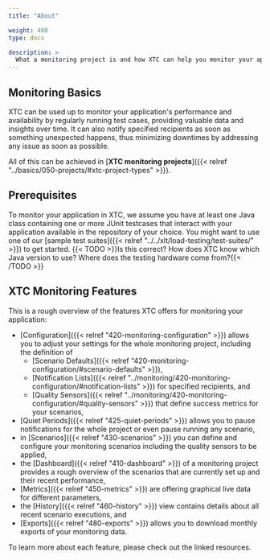 ```yaml
---
title: "About"

weight: 400
type: docs

description: >
  What a monitoring project is and how XTC can help you monitor your applications.
---
```


## Monitoring Basics

XTC can be used up to monitor your application's performance and availability by regularly running test cases, providing valuable data and insights over time. It can also notify specified recipients as soon as something unexpected happens, thus minimizing downtimes by addressing any issue as soon as possible.

All of this can be achieved in [**XTC monitoring projects**]({{< relref "../basics/050-projects/#xtc-project-types" >}}).  

## Prerequisites

To monitor your application in XTC, we assume you have at least one Java class containing one or more JUnit testcases that interact with your application available in the repository of your choice. You might want to use one of our [sample test suites]({{< relref "../../xlt/load-testing/test-suites/" >}}) to get started. 
{{< TODO >}}Is this correct? How does XTC know which Java version to use? Where does the testing hardware come from?{{< /TODO >}}

## XTC Monitoring Features

This is a rough overview of the features XTC offers for monitoring your application:

* [Configuration]({{< relref "420-monitoring-configuration" >}}) allows you to adjust your settings for the whole monitoring project, including the definition of 
  * [Scenario Defaults]({{< relref "420-monitoring-configuration/#scenario-defaults" >}}),
  * [Notification Lists]({{< relref "../monitoring/420-monitoring-configuration/#notification-lists" >}}) for specified recipients, and
  * [Quality Sensors]({{< relref "../monitoring/420-monitoring-configuration/#quality-sensors" >}}) that define success metrics for your scenarios,
* [Quiet Periods]({{< relref "425-quiet-periods" >}}) allows you to pause notifications for the whole project or even pause running any scenario,
* in [Scenarios]({{< relref "430-scenarios" >}}) you can define and configure your monitoring scenarios including the quality sensors to be applied,
* the [Dashboard]({{< relref "410-dashboard" >}}) of a monitoring project provides a rough overview of the scenarios that are currently set up and their recent performance,
* [Metrics]({{< relref "450-metrics" >}}) are offering graphical live data for different parameters,
* the [History]({{< relref "460-history" >}}) view contains details about all recent scenario executions, and
* [Exports]({{< relref "480-exports" >}}) allows you to download monthly exports of your monitoring data.

To learn more about each feature, please check out the linked resources. 